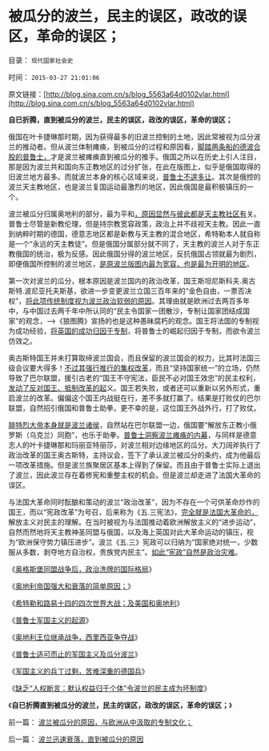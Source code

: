 # 被瓜分的波兰，民主的误区，政改的误区，革命的误区；

目录： `现代国家社会史` 

时间： `2015-03-27 21:01:06` 

原文链接：[http://blog.sina.com.cn/s/blog_5563a64d0102vlar.html](http://blog.sina.com.cn/s/blog_5563a64d0102vlar.html)

**自已折腾，直到被瓜分的波兰，民主的误区，政改的误区，革命的误区；**

俄国在叶卡捷琳那时期，因为获得最多的旧波兰控制的土地，因此常被视为瓜分波兰的推动者。但从波兰体制瘫痪，到被瓜分的过程和原因看，[脚踏两条船的德波合股的普鲁士，](../../../2015/3/13/普鲁士军国主义的起源.md)才是波兰被瘫痪直到被瓜分的推手。俄国之所以在历史上引人注目，那是因为波兰共和国向东正教地区的过分扩张，在此在版图上，似乎是俄国取得的旧波兰地方最多。而就波兰本身的核心区域来说，[普鲁士不遑多让](../../../2011/8/21/法国主动进攻，英国被动防守；好死不如赖活着.md)。其次是俄控的波兰天主教地区，也是波兰复国运动最激烈的地区，因此俄国是最积极镇压的一个。

波兰被瓜分归属奥地利的部分，最为平和[，原因显然与彼此都是天主教社区有](../../../2012/4/17/沙皇俄国的改革折腾了50年.md)关。普鲁士尽管是新教伦理，但是持宗教宽容政策，政治上并不歧视天主教。因此一直到纳粹时期的德国，德意志地区都是新教与天主教的混合地区，希特勒本人就自称是一个“永远的天主教徒”。但是俄国分属部分就不同了，天主教的波兰人对于东正教俄国的统治，极为反感。因此俄国分得的波兰地区，反抗俄国占领就最为剧烈，即便俄国所控制的波兰地区，[是原波兰版图内最为宽容，也是最为开明的地区](../../../2012/4/17/“忘恩负义的波兰”是“俄国不可分割的领土”.md)。

第一次对波兰的瓜分，根本原因是波兰国内的政治改革，国王斯坦尼斯科夫.奥古斯特.波尼亚托夫斯基，欲进一步变更波兰立国三百年来的“金色自由，一票否决权”，[将此项传统制度视为波兰政治软弱的原因](../../../2014/12/8/欧洲传统政治文化对中央集权的偏好，曾对中华帝国的倾慕.md)。其理由就是欧洲过去两百多年中，与中国过去两千年中所认同的“民主令国家一团散沙，专制让国家团结成国家”的观念，——>《狼图腾》宣扬的也是这种愚昧腐朽的观念。国王将法国的专制视为成功经验，[将英国的成功归因于专制](../../../2012/12/27/英国是中世纪最专制集权的欧洲国家.md)，将普鲁士的崛起归因于专制，而欲令波兰仿效之。

奥古斯特国王并未打算取缔波兰国会，而且保留的波兰国会的权力，比其时法国三级会议要大得多！[不过其强行推行的集权改革](../../../2012/12/24/欧洲专制传统中的民族主义和现代的动乱.md)，而且“坚持国家统一”的立场，仍然导致了巴尔联盟，援引古老的“国王不守宪法，臣民不必对国王效忠”的民主权利，[发动了反对国王、抵制改革的起](../../../2012/4/7/君主制的优点和缺点；专制独裁减少了社会的动乱.md)义。国王若失败，或者还可以重新以另外形式，重启波兰的改革。偏偏这个国王内战挺在行，差不多就打赢了。结果是打败仗的巴尔联盟，自然招引俄国和普鲁士助拳。更不幸的是，这位国王外战外行，打了败仗。

[腓特烈大帝本身就是波兰诸侯](../../../2015/3/14/奥地利王位继承战争，西里西亚争夺战.md)，自然站在巴尔联盟一边，俄国要“解放东正教小俄罗斯（乌克兰）同胞”，也乐于助拳。[普鲁士洞察波兰瘫痪的内幕](../../../2015/3/15/普鲁士适可而止的军国主义及瓜分波兰.md)，与同样是德意志人的叶卡捷琳那和玛丽亚特丽莎，对波兰相对边缘地区的瓜分。大刀阔斧执行了政治改革的国王奥古斯特，主持议会，签下了承认波兰被瓜分的条约，成为他最后一项改革措施。但是波兰族聚居区基本上得到了保留。而且由于普鲁士实际上退出了波兰，因此波兰存在着修宪和重整主权的机会。但是波兰却走进了法国大革命的误区。

与法国大革命同时酝酿和策动的波兰“政治改革”，因为不存在一个可供革命炒作的国王，而以“宪政改革”为号召，后来称为《五.三宪法》，[完全就是法国大革命的，](../../../2011/3/12/法国大革命是社会主义民粹运动.md)解放主义对民主的理解。在当时被视为与法国推动着欧洲解放主义的“进步运动”，自然而然地将天主教神圣同盟与俄国，以及海上英国对此大革命运动的镇压，视为“欧洲保守势力镇压进步”。波兰《五.三》宪政可以归纳为“国家绝对统一，少数服从多数，剥夺地方自治权，贵族党内民主”。[如此“宪政”自然是政治灾难](../../../2012/12/20/习以为常的民主“亡党”和公有制亡国.md)。

《[奥格斯堡同盟战争后，政治洗牌的国际格局](../../../2015/3/10/奥格斯堡同盟战争后，欧洲经济洗牌的政治格局.md)》

《[奥地利帝国强大和衰落的简单原因；](../../../2015/3/11/奥地利帝国的经济贫穷，军事强大，衰落和瓦解的简单原因.md)》

《[希特勒和路易十四的四次世界大战；及美国和奥地利](../../../2015/3/12/希特勒的世界观，他和路易十四的四次世界大战.md)》

《[普鲁士军国主义的起源](../../../2015/3/13/普鲁士军国主义的起源.md)》

《[奥地利王位继承战争，西里西亚争夺战](../../../2015/3/14/奥地利王位继承战争，西里西亚争夺战.md)》

《[普鲁士适可而止的军国主义及瓜分波兰](../../../2015/3/15/普鲁士适可而止的军国主义及瓜分波兰.md)》

《[军国主义的兵丁过剩，苦难深重的德国兵](../../../2015/3/16/军国主义的兵丁过剩，苦难深重的德国兵；.md)》

《[缺乏“人权断言：默认权益归于个体”令波兰的民主成为坏制度](../../../2015/3/26/波兰迅速衰落，直到被瓜分的原因.md)》

《**自已折腾直到被瓜分的波兰，民主的误区，政改的误区，革命的误区；**》

前一篇： [波兰被瓜分的原因，与欧洲从中汲取的专制文化；](../../../2015/3/28/波兰被瓜分的原因，与欧洲从中汲取的专制文化；.md)

后一篇： [波兰迅速衰落，直到被瓜分的原因](../../../2015/3/26/波兰迅速衰落，直到被瓜分的原因.md)

